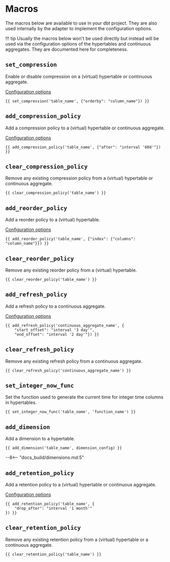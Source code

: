 # Macros

The macros below are available to use in your dbt project. They are also used internally by the adapter to implement the configuration options.

!!! tip
    Usually the macros below won't be used directly but instead will be used via the configuration options of the hypertables and continuous aggregates. They are documented here for completeness.

## `set_compression`

Enable or disable compression on a (virtual) hypertable or continuous aggregate.

[Configuration options](compression.md#compression-settings)

```sql+jinja
{{ set_compression('table_name', {"orderby": "column_name"}) }}
```

## `add_compression_policy`

Add a compression policy to a (virtual) hypertable or continuous aggregate.

[Configuration options](compression.md#compression-policy-settings)

```sql+jinja
{{ add_compression_policy('table_name', {"after": "interval '60d'"}) }}
```

## `clear_compression_policy`

Remove any existing compression policy from a (virtual) hypertable or continuous aggregate.

```sql+jinja
{{ clear_compression_policy('table_name') }}
```

## `add_reorder_policy`

Add a reorder policy to a (virtual) hypertable.

[Configuration options](reorder-policies.md#configuration-options)

```sql+jinja
{{ add_reorder_policy('table_name', {"index": {"columns": "column_name"}}) }}
```

## `clear_reorder_policy`

Remove any existing reorder policy from a (virtual) hypertable.

```sql+jinja
{{ clear_reorder_policy('table_name') }}
```

## `add_refresh_policy`

Add a refresh policy to a continuous aggregate.

[Configuration options](continuous-aggregates.md#timescaledb-refresh-policy-options)

```sql+jinja
{{ add_refresh_policy('continuous_aggregate_name', {
    "start_offset": "interval '3 day'",
    "end_offset": "interval '2 day'"}) }}
```

## `clear_refresh_policy`

Remove any existing refresh policy from a continuous aggregate.

```sql+jinja
{{ clear_refresh_policy('continuous_aggregate_name') }}
```

## `set_integer_now_func`

Set the function used to generate the current time for integer time columns in hypertables.

```sql+jinja
{{ set_integer_now_func('table_name', 'function_name') }}
```

## `add_dimension`

Add a dimension to a hypertable.

```sql+jinja
{{ add_dimension('table_name', dimension_config) }}
```

--8<-- "docs_build/dimensions.md:5"

## `add_retention_policy`

Add a retention policy to a (virtual) hypertable or continuous aggregate.

[Configuration options](retention-policies.md#configuration-options)

```sql+jinja
{{ add_retention_policy('table_name', {
    "drop_after": "interval '1 month'"
}) }}
```

## `clear_retention_policy`

Remove any existing retention policy from a (virtual) hypertable or a continuous aggregate.

```sql+jinja
{{ clear_retention_policy('table_name') }}
```
